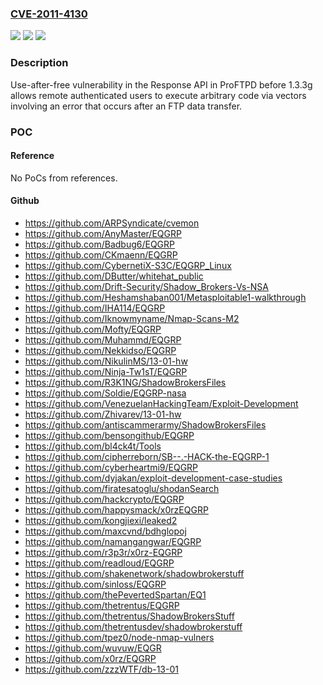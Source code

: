 ### [CVE-2011-4130](https://cve.mitre.org/cgi-bin/cvename.cgi?name=CVE-2011-4130)
![](https://img.shields.io/static/v1?label=Product&message=n%2Fa&color=blue)
![](https://img.shields.io/static/v1?label=Version&message=%3D%20n%2Fa%20&color=brighgreen)
![](https://img.shields.io/static/v1?label=Vulnerability&message=n%2Fa&color=brighgreen)

### Description

Use-after-free vulnerability in the Response API in ProFTPD before 1.3.3g allows remote authenticated users to execute arbitrary code via vectors involving an error that occurs after an FTP data transfer.

### POC

#### Reference
No PoCs from references.

#### Github
- https://github.com/ARPSyndicate/cvemon
- https://github.com/AnyMaster/EQGRP
- https://github.com/Badbug6/EQGRP
- https://github.com/CKmaenn/EQGRP
- https://github.com/CybernetiX-S3C/EQGRP_Linux
- https://github.com/DButter/whitehat_public
- https://github.com/Drift-Security/Shadow_Brokers-Vs-NSA
- https://github.com/Heshamshaban001/Metasploitable1-walkthrough
- https://github.com/IHA114/EQGRP
- https://github.com/Iknowmyname/Nmap-Scans-M2
- https://github.com/Mofty/EQGRP
- https://github.com/Muhammd/EQGRP
- https://github.com/Nekkidso/EQGRP
- https://github.com/NikulinMS/13-01-hw
- https://github.com/Ninja-Tw1sT/EQGRP
- https://github.com/R3K1NG/ShadowBrokersFiles
- https://github.com/Soldie/EQGRP-nasa
- https://github.com/VenezuelanHackingTeam/Exploit-Development
- https://github.com/Zhivarev/13-01-hw
- https://github.com/antiscammerarmy/ShadowBrokersFiles
- https://github.com/bensongithub/EQGRP
- https://github.com/bl4ck4t/Tools
- https://github.com/cipherreborn/SB--.-HACK-the-EQGRP-1
- https://github.com/cyberheartmi9/EQGRP
- https://github.com/dyjakan/exploit-development-case-studies
- https://github.com/firatesatoglu/shodanSearch
- https://github.com/hackcrypto/EQGRP
- https://github.com/happysmack/x0rzEQGRP
- https://github.com/kongjiexi/leaked2
- https://github.com/maxcvnd/bdhglopoj
- https://github.com/namangangwar/EQGRP
- https://github.com/r3p3r/x0rz-EQGRP
- https://github.com/readloud/EQGRP
- https://github.com/shakenetwork/shadowbrokerstuff
- https://github.com/sinloss/EQGRP
- https://github.com/thePevertedSpartan/EQ1
- https://github.com/thetrentus/EQGRP
- https://github.com/thetrentus/ShadowBrokersStuff
- https://github.com/thetrentusdev/shadowbrokerstuff
- https://github.com/tpez0/node-nmap-vulners
- https://github.com/wuvuw/EQGR
- https://github.com/x0rz/EQGRP
- https://github.com/zzzWTF/db-13-01


